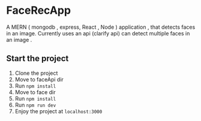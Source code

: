 # FaceRecApp
A MERN ( mongodb , express, React , Node ) application , that detects faces in an image.
Currently uses an api (clarify api) can detect multiple faces in an image . 


## Start the project
1. Clone the project
2. Move to faceApi dir
3. Run `npm install`
4. Move to face dir
5. Run `npm install`
6. Run `npm run dev`
7. Enjoy the project at `localhost:3000`
